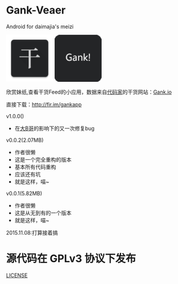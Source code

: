 # Gank-Veaer

Android for daimajia's meizi

<img src="/app/src/main/res/mipmap-xhdpi/gank_launcher.png" width="128" height="128" />

<img src="/app/src/main/res/mipmap-xhdpi/ic_launcher.png" width="128" height="128" />

欣赏妹纸,查看干货Feed的小应用，数据来自[代码家](https://github.com/daimajia)的干货网站：[Gank.io](http://gank.io)



直接下载：http://fir.im/gankapp

v1.0.0()

* 在[大B哥](https://github.com/Bob1993)的影响下的又一次修复bug

v0.0.2(2.07MB)

* 作者很懒
* 这是一个完全重构的版本
* 基本所有代码重构
* 应该还有坑
* 就是这样，喵~

v0.0.1(5.82MB)

* 作者很懒
* 这是从无到有的一个版本
* 就是这样，喵~



2015.11.08:打算接着搞

# 源代码在 GPLv3 协议下发布

[LICENSE](/LICENSE)